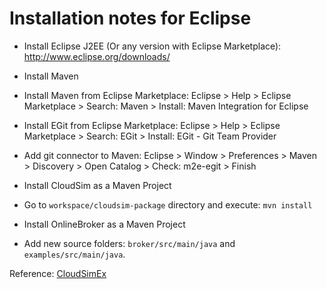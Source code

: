 # Installation notes for Eclipse #

* Install Eclipse J2EE (Or any version with Eclipse Marketplace): http://www.eclipse.org/downloads/

* Install Maven

* Install Maven from Eclipse Marketplace: Eclipse > Help > Eclipse Marketplace > Search: Maven > Install: Maven Integration for Eclipse

* Install EGit from Eclipse Marketplace: Eclipse > Help > Eclipse Marketplace > Search: EGit > Install: EGit - Git Team Provider

* Add git connector to Maven: Eclipse > Window > Preferences > Maven > Discovery > Open Catalog > Check: m2e-egit > Finish

* Install CloudSim as a Maven Project

* Go to `workspace/cloudsim-package` directory and execute: `mvn install`

* Install OnlineBroker as a Maven Project

* Add new source folders: `broker/src/main/java` and `examples/src/main/java`.

Reference: [CloudSimEx](https://github.com/Cloudslab/CloudSimEx/wiki/Installation)